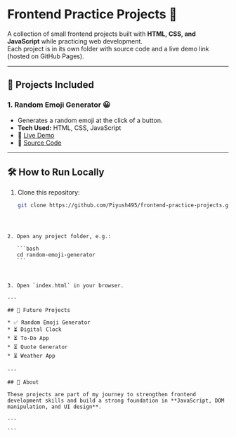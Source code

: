# Frontend Practice Projects 🚀

A collection of small frontend projects built with **HTML, CSS, and JavaScript** while practicing web development.  
Each project is in its own folder with source code and a live demo link (hosted on GitHub Pages).

---

## 📂 Projects Included

### 1. Random Emoji Generator 😀
- Generates a random emoji at the click of a button.
- **Tech Used:** HTML, CSS, JavaScript
- 🔗 [Live Demo](https://Piyush495.github.io/frontend-practice-projects/random-emoji-generator/)
- 📁 [Source Code](./random-emoji-generator)

---

## 🛠️ How to Run Locally
1. Clone this repository:
   ```bash
   git clone https://github.com/Piyush495/frontend-practice-projects.git
````



2. Open any project folder, e.g.:

   ```bash
   cd random-emoji-generator
   ```



3. Open `index.html` in your browser.

---

## 🌟 Future Projects

* ✅ Random Emoji Generator
* ⏳ Digital Clock
* ⏳ To-Do App
* ⏳ Quote Generator
* ⏳ Weather App

---

## 📌 About

These projects are part of my journey to strengthen frontend development skills and build a strong foundation in **JavaScript, DOM manipulation, and UI design**.

---

```


